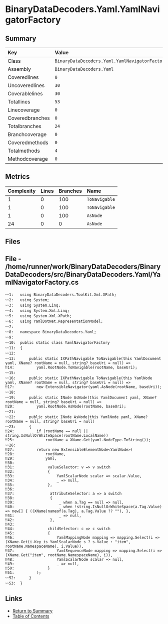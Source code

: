 ﻿# BinaryDataDecoders.Yaml.YamlNavigatorFactory

## Summary

| Key             | Value                                          |
| :-------------- | :--------------------------------------------- |
| Class           | `BinaryDataDecoders.Yaml.YamlNavigatorFactory` |
| Assembly        | `BinaryDataDecoders.Yaml`                      |
| Coveredlines    | `0`                                            |
| Uncoveredlines  | `30`                                           |
| Coverablelines  | `30`                                           |
| Totallines      | `53`                                           |
| Linecoverage    | `0`                                            |
| Coveredbranches | `0`                                            |
| Totalbranches   | `24`                                           |
| Branchcoverage  | `0`                                            |
| Coveredmethods  | `0`                                            |
| Totalmethods    | `4`                                            |
| Methodcoverage  | `0`                                            |

## Metrics

| Complexity | Lines | Branches | Name          |
| :--------- | :---- | :------- | :------------ |
| 1          | 0     | 100      | `ToNavigable` |
| 1          | 0     | 100      | `ToNavigable` |
| 1          | 0     | 100      | `AsNode`      |
| 24         | 0     | 0        | `AsNode`      |

## Files

## File - /home/runner/work/BinaryDataDecoders/BinaryDataDecoders/src/BinaryDataDecoders.Yaml/YamlNavigatorFactory.cs

```CSharp
〰1:   using BinaryDataDecoders.ToolKit.Xml.XPath;
〰2:   using System;
〰3:   using System.Linq;
〰4:   using System.Xml.Linq;
〰5:   using System.Xml.XPath;
〰6:   using YamlDotNet.RepresentationModel;
〰7:   
〰8:   namespace BinaryDataDecoders.Yaml;
〰9:   
〰10:  public static class YamlNavigatorFactory
〰11:  {
〰12:  
〰13:      public static IXPathNavigable ToNavigable(this YamlDocument yaml, XName? rootName = null, string? baseUri = null) =>
‼14:          yaml.RootNode.ToNavigable(rootName, baseUri);
〰15:  
〰16:      public static IXPathNavigable ToNavigable(this YamlNode yaml, XName? rootName = null, string? baseUri = null) =>
‼17:          new ExtensibleNavigator(yaml.AsNode(rootName, baseUri));
〰18:  
〰19:      public static INode AsNode(this YamlDocument yaml, XName? rootName = null, string? baseUri = null) =>
‼20:          yaml.RootNode.AsNode(rootName, baseUri);
〰21:  
〰22:      public static INode AsNode(this YamlNode yaml, XName? rootName = null, string? baseUri = null)
〰23:      {
‼24:          if (rootName == null || string.IsNullOrWhiteSpace(rootName.LocalName))
‼25:              rootName = XName.Get(yaml.NodeType.ToString());
〰26:  
‼27:          return new ExtensibleElementNode<YamlNode>(
‼28:              rootName,
‼29:              yaml,
‼30:  
‼31:               valueSelector: v => v switch
‼32:               {
‼33:                   YamlScalarNode scalar => scalar.Value,
‼34:                   _ => null,
‼35:               },
‼36:  
‼37:                attributeSelector: a => a switch
‼38:                {
‼39:                    _ when a.Tag == null => null,
‼40:                    _ when !string.IsNullOrWhiteSpace(a.Tag.Value) => new[] { ((XName)nameof(a.Tag), a.Tag.Value ?? ""), },
‼41:                    _ => null,
‼42:                },
‼43:  
‼44:               childSelector: c => c switch
‼45:               {
‼46:                   YamlMappingNode mapping => mapping.Select(i => (XName.Get(i.Key is YamlScalarNode s ? s.Value : "item", rootName.NamespaceName), i.Value)),
‼47:                   YamlSequenceNode mapping => mapping.Select(i => (XName.Get("item", rootName.NamespaceName), i)),
‼48:                   YamlScalarNode scalar => null,
‼49:                   _ => null,
‼50:               }
‼51:          );
〰52:      }
〰53:  }
```

## Links

* [Return to Summary](Summary.md)
* [Table of Contents](../TOC.md)

